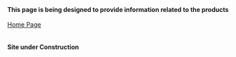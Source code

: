 <!DOCTYPE html>  
<html lang="en">
	<head>
		<title>This is where our delicious products will be listed
		</title>
	</head> 	
	<body>
   		<b>This page is being designed to provide information related to the products</b><br><br>
	  	<a href="https://zperov.github.io/Grocery">Home Page</a> <br><br><br>
	  	<b>Site under Construction</b>
	</body>
</html>

